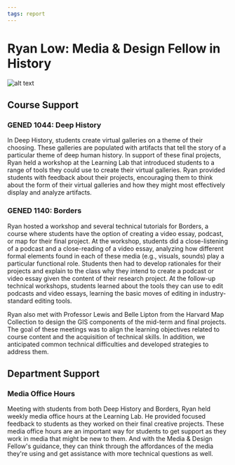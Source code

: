 ```yaml
---
tags: report
---
```


# Ryan Low: Media & Design Fellow in History

![alt text](https://files.slack.com/files-pri/T0HTW3H0V-F04J2S0PSNA/ryan-mdf-report-3.png?pub_secret=b1c9e5758f)

## Course Support

### GENED 1044: Deep History

In Deep History, students create virtual galleries on a theme of their choosing. These galleries are populated with artifacts that tell the story of a particular theme of deep human history. In support of these final projects, Ryan held a workshop at the Learning Lab that introduced students to a range of tools they could use to create their virtual galleries. Ryan provided students with feedback about their projects, encouraging them to think about the form of their virtual galleries and how they might most effectively display and analyze artifacts. 


### GENED 1140: Borders

Ryan hosted a workshop and several technical tutorials for Borders, a course where students have the option of creating a video essay, podcast, or map for their final project. At the workshop, students did a close-listening of a podcast and a close-reading of a video essay, analyzing how different formal elements found in each of these media (e.g., visuals, sounds) play a particular functional role. Students then had to develop rationales for their projects and explain to the class why they intend to create a podcast or video essay given the content of their research project. At the follow-up technical workshops, students learned about the tools they can use to edit podcasts and video essays, learning the basic moves of editing in industry-standard editing tools.

Ryan also met with Professor Lewis and Belle Lipton from the Harvard Map Collection to design the GIS components of the mid-term and final projects. The goal of these meetings was to align the learning objectives related to course content and the acquisition of technical skills. In addition, we anticipated common technical difficulties and developed strategies to address them.

## Department Support

### Media Office Hours

Meeting with students from both Deep History and Borders, Ryan held weekly media office hours at the Learning Lab. He provided focused feedback to students as they worked on their final creative projects. These media office hours are an important way for students to get support as they work in media that might be new to them. And with the Media & Design Fellow's guidance, they can think through the affordances of the media they're using and get assistance with more technical questions as well. 
